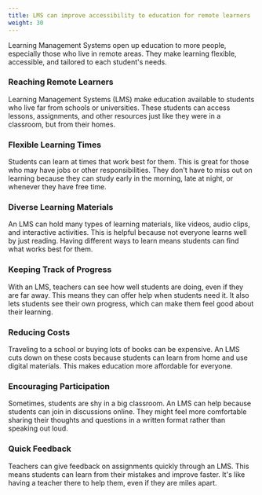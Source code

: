 ```yaml
---
title: LMS can improve accessibility to education for remote learners
weight: 30
---
```


Learning Management Systems open up education to more people, especially those who live in remote areas. They make learning flexible, accessible, and tailored to each student's needs.

### Reaching Remote Learners

Learning Management Systems (LMS) make education available to students who live far from schools or universities. These students can access lessons, assignments, and other resources just like they were in a classroom, but from their homes.

### Flexible Learning Times

Students can learn at times that work best for them. This is great for those who may have jobs or other responsibilities. They don't have to miss out on learning because they can study early in the morning, late at night, or whenever they have free time.

### Diverse Learning Materials

An LMS can hold many types of learning materials, like videos, audio clips, and interactive activities. This is helpful because not everyone learns well by just reading. Having different ways to learn means students can find what works best for them.

### Keeping Track of Progress

With an LMS, teachers can see how well students are doing, even if they are far away. This means they can offer help when students need it. It also lets students see their own progress, which can make them feel good about their learning.

### Reducing Costs

Traveling to a school or buying lots of books can be expensive. An LMS cuts down on these costs because students can learn from home and use digital materials. This makes education more affordable for everyone.

### Encouraging Participation

Sometimes, students are shy in a big classroom. An LMS can help because students can join in discussions online. They might feel more comfortable sharing their thoughts and questions in a written format rather than speaking out loud.

### Quick Feedback

Teachers can give feedback on assignments quickly through an LMS. This means students can learn from their mistakes and improve faster. It's like having a teacher there to help them, even if they are miles apart.
